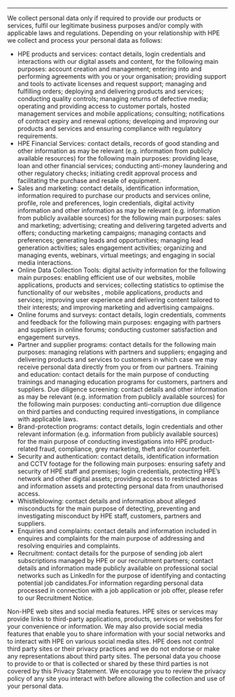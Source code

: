 ------------------------------

We collect personal data only if required to provide our products or services, fulfil our legitimate business purposes and/or comply with applicable laws and regulations. Depending on your relationship with HPE we collect and process your personal data as follows:

- HPE products and services: contact details, login credentials and interactions with our digital assets and content, for the following main purposes: account creation and management; entering into and performing agreements with you or your organisation; providing support and tools to activate licenses and request support; managing and fulfilling orders; deploying and delivering products and services; conducting quality controls; managing returns of defective media; operating and providing access to customer portals, hosted management services and mobile applications; consulting; notifications of contract expiry and renewal options; developing and improving our products and services and ensuring compliance with regulatory requirements.
- HPE Financial Services: contact details, records of good standing and other information as may be relevant (e.g. information from publicly available resources) for the following main purposes: providing lease, loan and other financial services; conducting anti-money laundering and other regulatory checks; initiating credit approval process and facilitating the purchase and resale of equipment.
- Sales and marketing: contact details, identification information, information required to purchase our products and services online, profile, role and preferences, login credentials, digital activity information and other information as may be relevant (e.g. information from publicly available sources) for the following main purposes: sales and marketing; advertising; creating and delivering targeted adverts and offers; conducting marketing campaigns; managing contacts and preferences; generating leads and opportunities; managing lead generation activities; sales engagement activities; organizing and managing events, webinars, virtual meetings; and engaging in social media interactions.
- Online Data Collection Tools: digital activity information for the following main purposes: enabling efficient use of our websites, mobile applications, products and services; collecting statistics to optimise the functionality of our websites , mobile applications, products and services; improving user experience and delivering content tailored to their interests; and improving marketing and advertising campaigns.
- Online forums and surveys: contact details, login credentials, comments and feedback for the following main purposes: engaging with partners and suppliers in online forums; conducting customer satisfaction and engagement surveys.
- Partner and supplier programs: contact details for the following main purposes: managing relations with partners and suppliers; engaging and delivering products and services to customers in which case we may receive personal data directly from you or from our partners.
Training and education: contact details for the main purpose of conducting trainings and managing education programs for customers, partners and suppliers.
Due diligence screening: contact details and other information as may be relevant (e.g. information from publicly available sources) for the following main purposes: conducting anti-corruption due diligence on third parties and conducting required investigations, in compliance with applicable laws.
- Brand-protection programs: contact details, login credentials and other relevant information (e.g. information from publicly available sources) for the main purpose of conducting investigations into HPE product-related fraud, compliance, grey marketing, theft and/or counterfeit.
- Security and authentication: contact details, identification information and CCTV footage for the following main purposes: ensuring safety and security of HPE staff and premises; login credentials, protecting HPE’s network and other digital assets; providing access to restricted areas and information assets and protecting personal data from unauthorised access.
- Whistleblowing: contact details and information about alleged misconducts for the main purpose of detecting, preventing and investigating misconduct by HPE staff, customers, partners and suppliers.
- Enquiries and complaints: contact details and information included in enquires and complaints for the main purpose of addressing and resolving enquiries and complaints.
- Recruitment: contact details for the purpose of sending job alert subscriptions managed by HPE or our recruitment partners; contact details and information made publicly available on professional social networks such as LinkedIn for the purpose of identifying and contacting potential job candidates.For information regarding personal data processed in connection with a job application or job offer, please refer to our Recruitment Notice.

Non-HPE web sites and social media features. HPE sites or services may provide links to third-party applications, products, services or websites for your convenience or information. We may also provide social media features that enable you to share information with your social networks and to interact with HPE on various social media sites. HPE does not control third party sites or their privacy practices and we do not endorse or make any representations about third party sites. The personal data you choose to provide to or that is collected or shared by these third parties is not covered by this Privacy Statement. We encourage you to review the privacy policy of any site you interact with before allowing the collection and use of your personal data.
